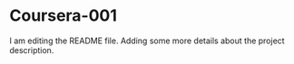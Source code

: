 # Coursera-001
I am editing the README file. Adding some more details about the project description.
